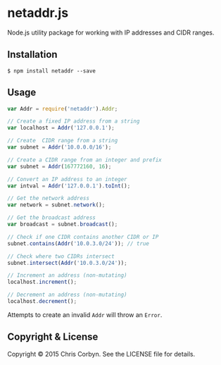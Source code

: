 # netaddr.js

Node.js utility package for working with IP addresses and CIDR ranges.

## Installation

```
$ npm install netaddr --save
```

## Usage

``` javascript
var Addr = require('netaddr').Addr;

// Create a fixed IP address from a string
var localhost = Addr('127.0.0.1');

// Create  CIDR range from a string
var subnet = Addr('10.0.0.0/16');

// Create a CIDR range from an integer and prefix
var subnet = Addr(167772160, 16);

// Convert an IP address to an integer
var intval = Addr('127.0.0.1').toInt();

// Get the network address
var network = subnet.network();

// Get the broadcast address
var broadcast = subnet.broadcast();

// Check if one CIDR contains another CIDR or IP
subnet.contains(Addr('10.0.3.0/24')); // true

// Check where two CIDRs intersect
subnet.intersect(Addr('10.0.3.0/24'));

// Increment an address (non-mutating)
localhost.increment();

// Decrement an address (non-mutating)
localhost.decrement();
```

Attempts to create an invalid `Addr` will throw an `Error`.

## Copyright & License

Copyright © 2015 Chris Corbyn. See the LICENSE file for details.
